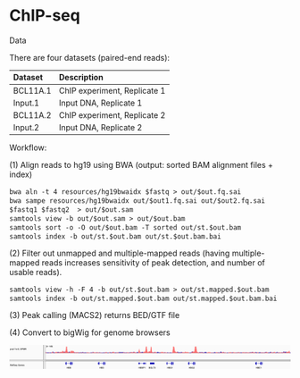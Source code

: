 # ChIP-seq

Data

There are four datasets \(paired-end reads\):

| Dataset | Description |
| :--- | :--- |
| BCL11A.1 | ChIP experiment, Replicate 1 |
| Input.1 | Input DNA, Replicate 1 |
| BCL11A.2 | ChIP experiment, Replicate 2 |
| Input.2 | Input DNA, Replicate 2 |

Workflow:

\(1\) Align reads to hg19 using BWA \(output: sorted BAM alignment files + index\)

```text
bwa aln -t 4 resources/hg19bwaidx $fastq > out/$out.fq.sai
bwa sampe resources/hg19bwaidx out/$out1.fq.sai out/$out2.fq.sai  $fastq1 $fastq2  > out/$out.sam
samtools view -b out/$out.sam > out/$out.bam
samtools sort -o -O out/$out.bam -T sorted out/st.$out.bam
samtools index -b out/st.$out.bam out/st.$out.bam.bai
```

\(2\) Filter out unmapped and multiple-mapped reads \(having multiple-mapped reads increases sensitivity of peak detection, and number of usable reads\). 

```text
samtools view -h -F 4 -b out/st.$out.bam > out/st.mapped.$out.bam
samtools index -b out/st.mapped.$out.bam out/st.mapped.$out.bam.bai
```

\(3\) Peak calling \(MACS2\) returns BED/GTF file

\(4\) Convert to bigWig for genome browsers

 

![Overlap Input and BCL11A tracks to see peaks](.gitbook/assets/image%20%2815%29.png)



